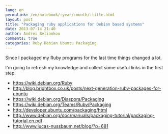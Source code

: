 ```yaml
---
lang: en
permalink: /en/notebook/:year/:month/:title.html
layout: post
title: "Packaging ruby applications for Debian based systems"
date: 2013-07-14 21:40
author: Andrei Beliankou
comments: true
categories: Ruby Debian Ubuntu Packaging
---
```


Since I packaged my Ruby programs for the last time things changed a lot.

I'm going to refresh my knowledge and collect some useful links in the first step:

* <https://wiki.debian.org/Ruby>
* <http://blog.brightbox.co.uk/posts/next-generation-ruby-packages-for-ubuntu>
* <https://wiki.debian.org/Diaspora/Packaging>
* <https://wiki.debian.org/Teams/Ruby/Packaging>
* <http://developer.ubuntu.com/packaging/html>
* <http://www.debian.org/doc/manuals/packaging-tutorial/packaging-tutorial.en.pdf>
* <http://www.lucas-nussbaum.net/blog/?p=681>

